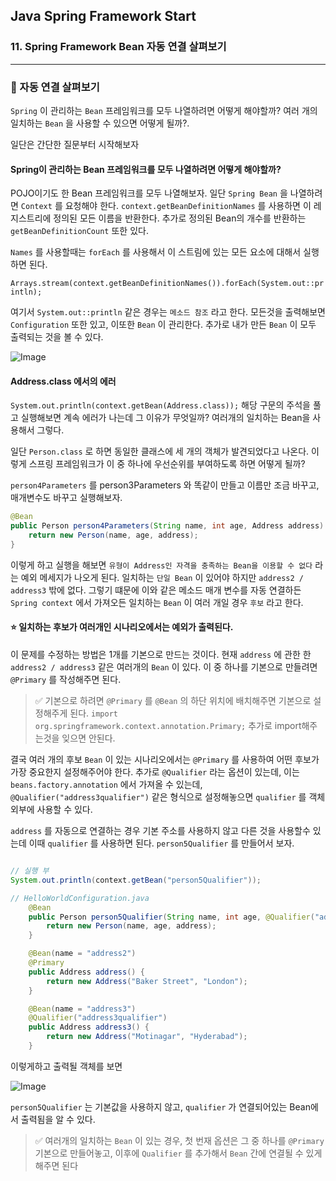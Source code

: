 ## Java Spring Framework Start

### 11. Spring Framework Bean 자동 연결 살펴보기

---

### 📌 자동 연결 살펴보기

`Spring` 이 관리하는 `Bean` 프레임워크를 모두 나열하려면 어떻게 해야할까?
여러 개의 일치하는 `Bean` 을 사용할 수 있으면 어떻게 될까?.

일단은 간단한 질문부터 시작해보자

#### Spring이 관리하는 Bean 프레임워크를 모두 나열하려면 어떻게 해야할까?

POJO이기도 한 Bean 프레임워크를 모두 나열해보자.
일단 `Spring Bean` 을 나열하려면 `Context` 를 요청해야 한다.
`context.getBeanDefinitionNames` 를 사용하면 이 레지스트리에 정의된 모든 이름을 반환한다. 추가로 정의된 Bean의 개수를 반환하는 `getBeanDefinitionCount` 또한 있다.

`Names` 를 사용할때는 `forEach` 를 사용해서 이 스트림에 있는 모든 요소에 대해서 실행하면 된다.

`Arrays.stream(context.getBeanDefinitionNames()).forEach(System.out::println);`

여기서 `System.out::println` 같은 경우는 `메소드 참조` 라고 한다.
모든것을 출력해보면 `Configuration` 또한 있고, 이또한 `Bean` 이 관리한다. 추가로 내가 만든 `Bean` 이 모두 출력되는 것을 볼 수 있다.

![Image](https://github.com/user-attachments/assets/86253067-5884-4e09-9371-660fa09a03ea)

#### Address.class 에서의 에러

`System.out.println(context.getBean(Address.class));`
해당 구문의 주석을 풀고 실행해보면 계속 에러가 나는데 그 이유가 무엇일까? 여러개의 일치하는 Bean을 사용해서 그렇다.

일단 `Person.class` 로 하면 동일한 클래스에 세 개의 객체가 발견되었다고 나온다. 이렇게 스프링 프레임워크가 이 중 하나에 우선순위를 부여하도록 하면 어떻게 될까?

`person4Parameters` 를 person3Parameters 와 똑같이 만들고 이름만 조금 바꾸고, 매개변수도 바꾸고 실행해보자.

```java
@Bean
public Person person4Parameters(String name, int age, Address address) {
	return new Person(name, age, address);
}
```

이렇게 하고 실행을 해보면 `유형이 Address인 자격을 충족하는 Bean을 이용할 수 없다` 라는 예외 메세지가 나오게 된다. 일치하는 `단일 Bean` 이 있어야 하지만 `address2 / address3` 밖에 없다. 그렇기 떄문에 이와 같은 메소드 매개 변수를 자동 연결하든 `Spring context` 에서 가져오든 일치하는 `Bean` 이 여러 개일 경우 `후보` 라고 한다.

#### ⭐️ 일치하는 후보가 여러개인 시나리오에서는 예외가 출력된다.

이 문제를 수정하는 방법은 1개를 기본으로 만드는 것이다.
현재 `address` 에 관한 한 `address2 / address3` 같은 여러개의 `Bean` 이 있다.
이 중 하나를 기본으로 만들려면 `@Primary` 를 작성해주면 된다.

> ✅ 기본으로 하려면 `@Primary` 를 `@Bean` 의 하단 위치에 배치해주면 기본으로 설정해주게 된다. `import org.springframework.context.annotation.Primary;` 추가로 import해주는것을 잊으면 안된다.

결국 여러 개의 후보 `Bean` 이 있는 시나리오에서는 `@Primary` 를 사용하여 어떤 후보가 가장 중요한지 설정해주어야 한다. 추가로 `@Qualifier` 라는 옵션이 있는데, 이는 `beans.factory.annotation` 에서 가져올 수 있는데, `@Qualifier("address3qualifier")` 같은 형식으로 설정해놓으면 `qualifier` 를 객체 외부에 사용할 수 있다.

`address` 를 자동으로 연결하는 경우 기본 주소를 사용하지 않고 다른 것을 사용할수 있는데 이때 `qualifier` 를 사용하면 된다. `person5Qualifier` 를 만들어서 보자.

```java

// 실행 부
System.out.println(context.getBean("person5Qualifier"));

// HelloWorldConfiguration.java
	@Bean
	public Person person5Qualifier(String name, int age, @Qualifier("address3qualifier") Address address) {
		return new Person(name, age, address);
	}

	@Bean(name = "address2")
	@Primary
	public Address address() {
		return new Address("Baker Street", "London");
	}

	@Bean(name = "address3")
	@Qualifier("address3qualifier")
	public Address address3() {
		return new Address("Motinagar", "Hyderabad");
	}
```

이렇게하고 출력될 객체를 보면

![Image](https://github.com/user-attachments/assets/61e154c7-558d-414f-bc9e-802284c4fa96)

`person5Qualifier` 는 기본값을 사용하지 않고, `qualifier` 가 연결되어있는 Bean에서 출력됨을 알 수 있다.

> ✅ 여러개의 일치하는 `Bean` 이 있는 경우, 첫 번재 옵션은 그 중 하나를 `@Primary` 기본으로 만들어놓고, 이후에 `Qualifier` 를 추가해서 `Bean` 간에 연결될 수 있게 해주면 된다
